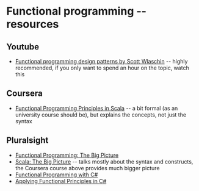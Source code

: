 # Functional programming -- resources

## Youtube
- [Functional programming design patterns by Scott Wlaschin](https://www.youtube.com/watch?v=E8I19uA-wGY) -- highly recommended, if you only want to spend an hour on the topic, watch this

## Coursera
 - [Functional Programming Principles in Scala](https://www.coursera.org/learn/progfun1) -- a bit formal (as an university course should be), but explains the concepts, not just the syntax

## Pluralsight
- [Functional Programming: The Big Picture](https://www.pluralsight.com/courses/functional-programming-big-picture)
- [Scala: The Big Picture](https://www.pluralsight.com/courses/scala-big-picture) -- talks mostly about the syntax and constructs, the Coursera course above provides much bigger picture
- [Functional Programming with C#](https://www.pluralsight.com/courses/functional-programming-csharp)
- [Applying Functional Principles in C#](https://www.pluralsight.com/courses/csharp-applying-functional-principles)
